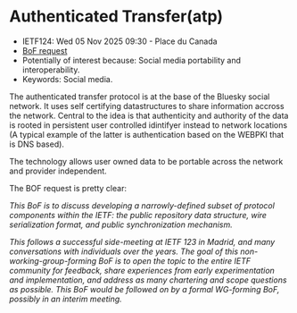 # Authenticated Transfer(atp)

* <IETFschedule>IETF124: Wed 05 Nov 2025 09:30 - Place du Canada</IETFschedule>
* [BoF request](https://datatracker.ietf.org/doc/bofreq-newbold-authenticated-transfer/)
* Potentially of interest because: Social media portability and interoperability.
* Keywords:  Social media.


The authenticated transfer protocol is at the base of the Bluesky social network. It uses self certifying datastructures to share information accross the network. Central to the idea is that authenticity and authority of the data is rooted in persistent user controlled idintifyer instead to network locations (A typical example of the latter is authentication based on the WEBPKI that is DNS based).

The technology allows user owned data to be portable across the network and provider independent.


The BOF request is pretty clear:

_This BoF is to discuss developing a narrowly-defined subset of protocol components within the IETF: the public repository data structure, wire serialization format, and public synchronization mechanism._

_This follows a successful side-meeting at IETF 123 in Madrid, and many conversations with individuals over the years. The goal of this non-working-group-forming BoF is to open the topic to the entire IETF community for feedback, share experiences from early experimentation and implementation, and address as many chartering and scope questions as possible. This BoF would be followed on by a formal WG-forming BoF, possibly in an interim meeting._